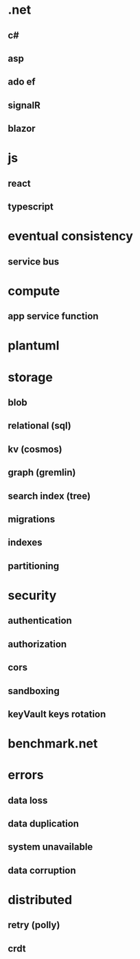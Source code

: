 

# .net
  ## c#
  ## asp
  ## ado ef
  ## signalR
  ## blazor
# js
  ## react
  ## typescript
# eventual consistency
  ## service bus
# compute
  ## app service function
# plantuml
# storage
  ## blob
  ## relational (sql)
  ## kv (cosmos)
  ## graph (gremlin)
  ## search index (tree)
  ## migrations
  ## indexes
  ## partitioning
# security
  ## authentication
  ## authorization
  ## cors
  ## sandboxing
  ## keyVault keys rotation
# benchmark.net
# errors
  ## data loss
  ## data duplication
  ## system unavailable
  ## data corruption
# distributed
  ## retry (polly)
  ## crdt
 
